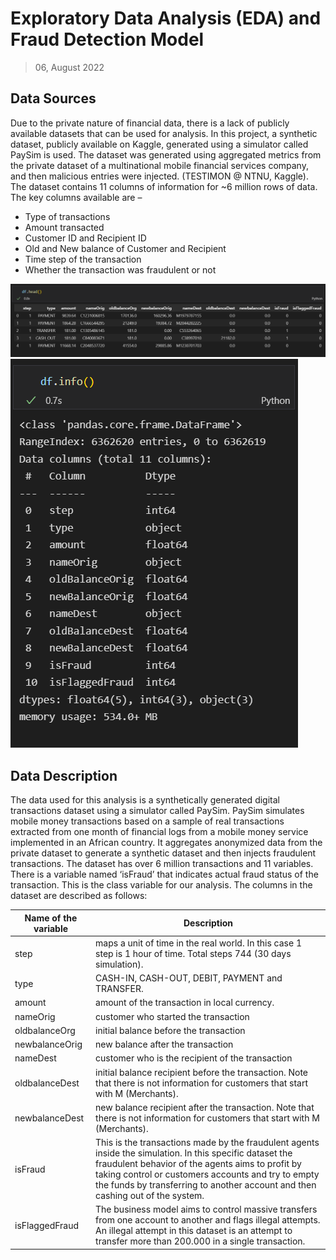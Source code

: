 # Exploratory Data Analysis (EDA) and Fraud Detection Model
> 06, August 2022
## Data Sources

Due to the private nature of financial data, there is a lack of publicly available datasets
that can be used for analysis. In this project, a synthetic dataset, publicly available on
Kaggle, generated using a simulator called PaySim is used. The dataset was generated
using aggregated metrics from the private dataset of a multinational mobile financial
services company, and then malicious entries were injected. (TESTIMON @ NTNU,
Kaggle).
The dataset contains 11 columns of information for ~6 million rows of data. The key
columns available are –

- Type of transactions
- Amount transacted
- Customer ID and Recipient ID
- Old and New balance of Customer and Recipient
- Time step of the transaction
- Whether the transaction was fraudulent or not

![Data](./images/dataframe.png)
![Info](./images/info.png)

## Data Description

The data used for this analysis is a synthetically generated digital transactions dataset
using a simulator called PaySim. PaySim simulates mobile money transactions based on
a sample of real transactions extracted from one month of financial logs from a mobile
money service implemented in an African country. It aggregates anonymized data from
the private dataset to generate a synthetic dataset and then injects fraudulent
transactions.
The dataset has over 6 million transactions and 11 variables. There is a variable named
‘isFraud’ that indicates actual fraud status of the transaction. This is the class variable for
our analysis.
The columns in the dataset are described as follows:

| Name of the variable | Description                                                                                                                                                                                                                                                                                           |
| -------------------- | ----------------------------------------------------------------------------------------------------------------------------------------------------------------------------------------------------------------------------------------------------------------------------------------------------- |
| step                 | maps a unit of time in the real world. In this case 1 step is 1 hour of time. Total steps 744 (30 days simulation).                                                                                                                                                                                   |
| type                 | CASH-IN, CASH-OUT, DEBIT, PAYMENT and TRANSFER.                                                                                                                                                                                                                                                       |
| amount               | amount of the transaction in local currency.                                                                                                                                                                                                                                                          |
| nameOrig             | customer who started the transaction                                                                                                                                                                                                                                                                  |
| oldbalanceOrg        | initial balance before the transaction                                                                                                                                                                                                                                                                |
| newbalanceOrig       | new balance after the transaction                                                                                                                                                                                                                                                                     |
| nameDest             | customer who is the recipient of the transaction                                                                                                                                                                                                                                                      |
| oldbalanceDest       | initial balance recipient before the transaction. Note that there is not information for customers that start with M (Merchants).                                                                                                                                                                     |
| newbalanceDest       | new balance recipient after the transaction. Note that there is not information for customers that start with M (Merchants).                                                                                                                                                                          |
| isFraud              | This is the transactions made by the fraudulent agents inside the simulation. In this specific dataset the fraudulent behavior of the agents aims to profit by taking control or customers accounts and try to empty the funds by transferring to another account and then cashing out of the system. |
| isFlaggedFraud       | The business model aims to control massive transfers from one account to another and flags illegal attempts. An illegal attempt in this dataset is an attempt to transfer more than 200.000 in a single transaction.                                                                                  |
